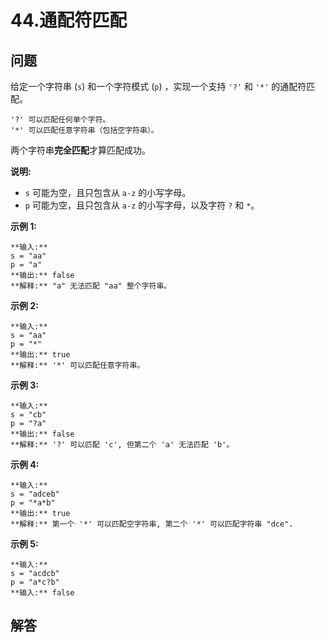 # 44.通配符匹配

## 问题

给定一个字符串 (`s`) 和一个字符模式 (`p`) ，实现一个支持 `'?'` 和 `'*'` 的通配符匹配。

```
'?' 可以匹配任何单个字符。
'*' 可以匹配任意字符串（包括空字符串）。

```

两个字符串**完全匹配**才算匹配成功。

**说明:**

* `s` 可能为空，且只包含从 `a-z` 的小写字母。
* `p` 可能为空，且只包含从 `a-z` 的小写字母，以及字符 `?` 和 `*`。

**示例 1:**

```
**输入:**
s = "aa"
p = "a"
**输出:** false
**解释:** "a" 无法匹配 "aa" 整个字符串。
```

**示例 2:**

```
**输入:**
s = "aa"
p = "*"
**输出:** true
**解释:** '*' 可以匹配任意字符串。

```

**示例 3:**

```
**输入:**
s = "cb"
p = "?a"
**输出:** false
**解释:** '?' 可以匹配 'c', 但第二个 'a' 无法匹配 'b'。

```

**示例 4:**

```
**输入:**
s = "adceb"
p = "*a*b"
**输出:** true
**解释:** 第一个 '*' 可以匹配空字符串, 第二个 '*' 可以匹配字符串 "dce".

```

**示例 5:**

```
**输入:**
s = "acdcb"
p = "a*c?b"
**输入:** false
```



## 解答

